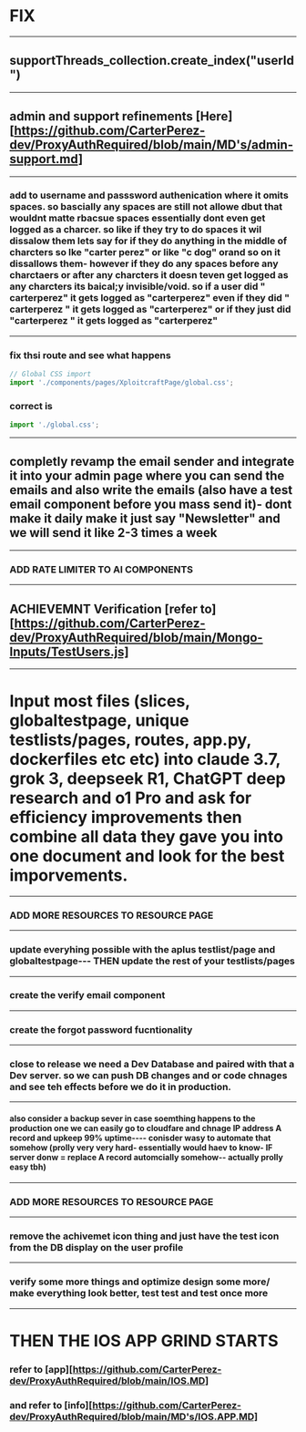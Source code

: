 # FIX
---
## supportThreads_collection.create_index("userId")
---
## admin and support refinements [Here][https://github.com/CarterPerez-dev/ProxyAuthRequired/blob/main/MD's/admin-support.md]
---
### add to username and passsword authenication where it omits spaces. so bascially any spaces are still not allowe dbut that wouldnt matte rbacsue spaces essentially dont even get logged as a charcer. so like if they try to do spaces it wil dissalow them lets say for if they do anything in the middle of charcters so lke "carter perez" or like "c dog" orand so on it dissallows them- however if they do any spaces before any charctaers or after any charcters it doesn teven get logged as any charcters its baical;y invisible/void. so if a user did " carterperez" it gets logged as "carterperez" even if they did " carterperez " it gets logged as "carterperez" or if they just did "carterperez " it gets logged as "carterperez" 
---
### fix thsi route and see what happens
```js
// Global CSS import
import './components/pages/XploitcraftPage/global.css';
```
### correct is 
```js
import './global.css';
```
---
## completly revamp the email sender and integrate it into your admin page where you can send the emails and also write the emails (also have a test email component before you mass send it)- dont make it daily make it just say "Newsletter" and we will send it like 2-3 times a week
---
### ADD RATE LIMITER TO AI COMPONENTS
-----
## ACHIEVEMNT Verification [refer to][https://github.com/CarterPerez-dev/ProxyAuthRequired/blob/main/Mongo-Inputs/TestUsers.js]
---
# Input most files (slices, globaltestpage, unique testlists/pages, routes, app.py, dockerfiles etc etc) into claude 3.7, grok 3, deepseek R1, ChatGPT deep research and o1 Pro and ask for efficiency improvements then combine all data they gave you into one document and look for the best imporvements.
---
### ADD MORE RESOURCES TO RESOURCE PAGE
----
### update everyhing possible with the aplus testlist/page and globaltestpage--- THEN update the rest of your testlists/pages
---
### create the verify email component
---
### create the forgot password fucntionality
---
### close to release we need a Dev Database and paired with that a Dev server. so we can push DB changes and or code chnages and see teh effects before we do it in production. 
----
#### also consider a backup sever in case soemthing happens to the production one we can easily go to cloudfare and chnage IP address A record and upkeep 99% uptime---- conisder wasy to automate that somehow (prolly very very hard- essentially would haev to know- IF server donw = replace A record automcially somehow-- actually prolly easy tbh)
---
### ADD MORE RESOURCES TO RESOURCE PAGE
---
### remove the achivemet icon thing and just have the test icon from the DB display on the user profile
---
### verify some more things and optimize design some more/ make everything look better, test test and test once more
----
# THEN THE IOS APP GRIND STARTS
### refer to [app][https://github.com/CarterPerez-dev/ProxyAuthRequired/blob/main/IOS.MD]
### and refer to [info][https://github.com/CarterPerez-dev/ProxyAuthRequired/blob/main/MD's/IOS.APP.MD]





